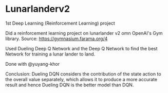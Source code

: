 # Lunarlanderv2
1st Deep Learning (Reinforcement Learning) project 

Did a reinforcement learning project on lunarlander v2 omn OpenAI's Gym library. Source: https://gymnasium.farama.org/4

Used Dueling Deep Q Network and the Deep Q Network to find the best Network for training a lunar lander to land.

Done with @yuyang-khor

Conclusion:
Dueling DQN considers the contribution of the state action to the overall value separately, which allows it to produce a more accurate result and hence
Dueling DQN is the better model than DQN.

